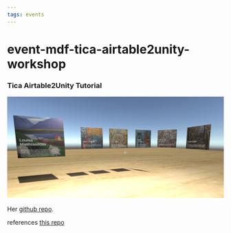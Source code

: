 ```yaml
---
tags: events
---
```


# event-mdf-tica-airtable2unity-workshop


### Tica Airtable2Unity Tutorial

![Virtual Gallery Example](https://github.com/ticahere/ll_Airtable-in-Unity/blob/main/Screenshot/Gallery.PNG?raw=true)

Her [github repo](https://github.com/ticahere/ll_Airtable-in-Unity). 

references [this repo](https://github.com/lipemon1/airtableunity)